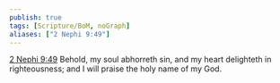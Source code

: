 ```yaml
---
publish: true
tags: [Scripture/BoM, noGraph]
aliases: ["2 Nephi 9:49"]
---
```

[2 Nephi 9:49](https://churchofjesuschrist.org/study/scriptures/bofm/2-ne/9?lang=eng&id=p49#p49) Behold, my soul abhorreth sin, and my heart delighteth in righteousness; and I will praise the holy name of my God.
